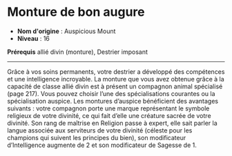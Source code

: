 # Monture de bon augure

 * **Nom d'origine** : Auspicious Mount
 * **Niveau** : 16


<p><strong>Prérequis</strong> allié divin (monture), Destrier imposant</p>
<hr>
<p>Grâce à vos soins permanents, votre destrier a développé des compétences et une intelligence incroyable. La monture que vous avez obtenue grâce à la capacité de classe allié divin est à présent un compagnon animal spécialisé (page 217). Vous pouvez choisir l’une des spécialisations courantes ou la spécialisation auspice. Les montures d’auspice bénéficient des avantages suivants : votre compagnon porte une marque représentant le symbole religieux de votre divinité, ce qui fait d’elle une créature sacrée de votre divinité. Son rang de maîtrise en Religion passe à expert, elle sait parler la langue associée aux serviteurs de votre divinité (céleste pour les champions qui suivent les principes du bien), son modificateur d’Intelligence augmente de 2 et son modificateur de Sagesse de 1.</p>